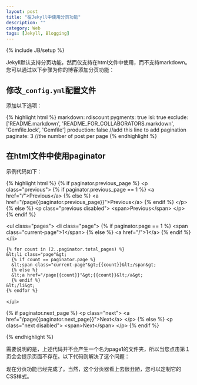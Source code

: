 ```yaml
---
layout: post
title: "在Jekyll中使用分页功能"
description: ""
category: Web
tags: [Jekyll, Blogging]
---
```

{% include JB/setup %}

Jekyll默认支持分页功能，然而仅支持在html文件中使用，而不支持markdown。您可以通过以下步骤为你的博客添加分页功能：

## 修改`_config.yml`配置文件

添加以下选项：

{% highlight html %}
markdown: rdiscount
pygments: true
lsi: true
exclude: ['README.markdown', 'README_FOR_COLLABORATORS.markdown', 'Gemfile.lock', 'Gemfile']
production: false
//add this line to add pagination
paginate: 3 //the number of post per page
{% endhighlight %}

## 在html文件中使用paginator

示例代码如下：

{% highlight html %}
  {% if paginator.previous_page %}
  &lt;p class="previous"&gt;
    {% if paginator.previous_page == 1 %}
    &lt;a href="/"&gt;Previous&lt;/a&gt;
    {% else %}
    &lt;a href="/page{{paginator.previous_page}}"&gt;Previous&lt;/a&gt;
    {% endif %}
  &lt;/p&gt;
  {% else %}
  &lt;p class="previous disabled"&gt;
    &lt;span&gt;Previous&lt;/span&gt;
  &lt;/p&gt;
  {% endif %}

  &lt;ul class="pages"&gt;
    &lt;li class="page"&gt;
      {% if paginator.page == 1 %}
      &lt;span class="current-page"&gt;1&lt;/span&gt;
      {% else %}
      &lt;a href="/"&gt;1&lt;/a&gt;
      {% endif %}
    &lt;/li&gt;

    {% for count in (2..paginator.total_pages) %}
    &lt;li class="page"&gt;
      {% if count == paginator.page %}
      &lt;span class="current-page"&gt;{{count}}&lt;/span&gt;
      {% else %}
      &lt;a href="/page{{count}}"&gt;{{count}}&lt;/a&gt;
      {% endif %}
    &lt;/li&gt;
    {% endfor %}
  &lt;/ul&gt;

  {% if paginator.next_page %}
  &lt;p class="next"&gt;
    &lt;a href="/page{{paginator.next_page}}"&gt;Next&lt;/a&gt;
  &lt;/p&gt;
  {% else %}
  &lt;p class="next disabled"&gt;
    &lt;span&gt;Next&lt;/span&gt;
  &lt;/p&gt;
  {% endif %}

{% endhighlight %}

需要说明的是，上述代码并不会产生一个名为page1的文件夹，所以当您点击第１页会会提示页面不存在。以下代码则解决了这个问题：

现在分页功能已经完成了。当然，这个分页器看上去很丑陋，您可以定制它的CSS样式。
